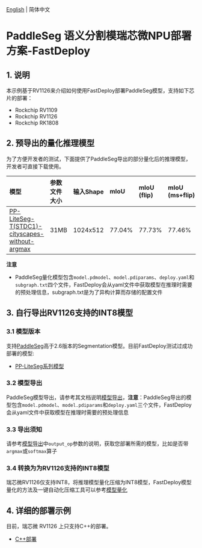 [English](README.md) | 简体中文  

# PaddleSeg 语义分割模瑞芯微NPU部署方案-FastDeploy

## 1. 说明  
本示例基于RV1126来介绍如何使用FastDeploy部署PaddleSeg模型，支持如下芯片的部署：  
- Rockchip RV1109
- Rockchip RV1126
- Rockchip RK1808

## 2. 预导出的量化推理模型
为了方便开发者的测试，下面提供了PaddleSeg导出的部分量化后的推理模型，开发者可直接下载使用。

| 模型                              | 参数文件大小    |输入Shape |  mIoU | mIoU (flip) | mIoU (ms+flip) |
|:---------------------------------------------------------------- |:----- |:----- | :----- | :----- | :----- |
| [PP-LiteSeg-T(STDC1)-cityscapes-without-argmax](https://bj.bcebos.com/fastdeploy/models/rk1/ppliteseg.tar.gz)| 31MB  | 1024x512 | 77.04% | 77.73% | 77.46% |
**注意**
- PaddleSeg量化模型包含`model.pdmodel`、`model.pdiparams`、`deploy.yaml`和`subgraph.txt`四个文件，FastDeploy会从yaml文件中获取模型在推理时需要的预处理信息，subgraph.txt是为了异构计算而存储的配置文件

## 3. 自行导出RV1126支持的INT8模型  

### 3.1 模型版本  
支持[PaddleSeg](https://github.com/PaddlePaddle/PaddleSeg)高于2.6版本的Segmentation模型。目前FastDeploy测试过成功部署的模型:
- [PP-LiteSeg系列模型](https://github.com/PaddlePaddle/PaddleSeg/blob/develop/configs/pp_liteseg/README.md)

### 3.2 模型导出
PaddleSeg模型导出，请参考其文档说明[模型导出](https://github.com/PaddlePaddle/PaddleSeg/blob/develop/docs/model_export_cn.md)，**注意**：PaddleSeg导出的模型包含`model.pdmodel`、`model.pdiparams`和`deploy.yaml`三个文件，FastDeploy会从yaml文件中获取模型在推理时需要的预处理信息

### 3.3 导出须知  
请参考[模型导出](https://github.com/PaddlePaddle/PaddleSeg/blob/develop/docs/model_export_cn.md)中`output_op`参数的说明，获取您部署所需的模型，比如是否带`argmax`或`softmax`算子

### 3.4 转换为为RV1126支持的INT8模型
瑞芯微RV1126仅支持INT8，将推理模型量化压缩为INT8模型，FastDeploy模型量化的方法及一键自动化压缩工具可以参考[模型量化](../../../quantize/README.md)

## 4. 详细的部署示例

目前，瑞芯微 RV1126 上只支持C++的部署。

- [C++部署](cpp)
